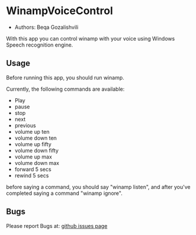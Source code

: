 # WinampVoiceControl #

* Authors: Beqa Gozalishvili

With this app you can control winamp with your voice using Windows Speech recognition engine.

## Usage ##
Before running this app, you should run winamp.

Currently, the following commands are available:

* Play
* pause
* stop
* next
* previous
* volume up ten
* volume down ten
* volume up fifty
* volume down fifty
* volume up max
* volume down max
* forward 5 secs
* rewind 5 secs

before saying a command, you should say "winamp listen", and after you've completed saying a command "winamp ignore".


## Bugs ##

Please report Bugs at: [github issues page](https://github.com/beqabeqa473/WinampVoiceControl/issues "github issues page")